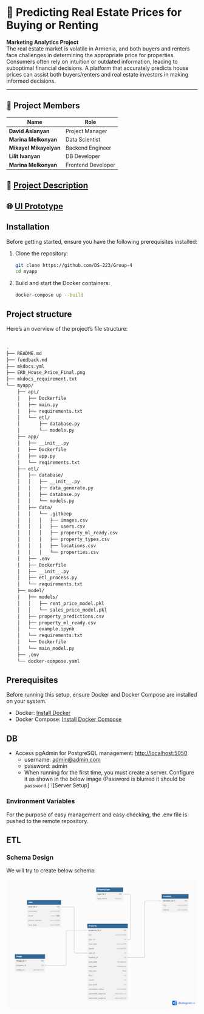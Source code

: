 # 🏡 Predicting Real Estate Prices for Buying or Renting

**Marketing Analytics Project**  
The real estate market is volatile in Armenia, and both buyers and renters face challenges in determining the appropriate price for properties. Consumers often rely on intuition or outdated information, leading to suboptimal financial decisions. A platform that accurately predicts house prices can assist both buyers/renters and real estate investors in making informed decisions.

---

## 👥 Project Members

| Name                | Role                 |
|---------------------|----------------------|
| **David Aslanyan**  | Project Manager      |
| **Marina Melkonyan**| Data Scientist       |
| **Mikayel Mikayelyan** | Backend Engineer  |
| **Lilit Ivanyan**   | DB Developer         |
| **Marina Melkonyan**| Frontend Developer   |


## 📄 [Project Description](https://docs.google.com/document/d/11OJNRnnq2lZdgOXWndGn-yDkSRa1fx1uDCb__ijpR5E/edit?tab=t.0)
## 🌐 [UI Prototype](https://www.figma.com/design/uahdQREnaz8OS5VTAKfniV/House-price-Prediction?node-id=0-1&p=f&t=aJBnhiUe9R1Lv2zr-0)


## Installation


Before getting started, ensure you have the following prerequisites installed:

1. Clone the repository:
   ```bash
   git clone https://github.com/DS-223/Group-4
   cd myapp
   ```

2. Build and start the Docker containers:
   ```bash
   docker-compose up --build
   ```


## Project structure



Here’s an overview of the project’s file structure:
```bash

.
├── README.md
├── feedback.md
├── mkdocs.yml
├── ERD_House_Price_Final.png
├── mkdocs_requirement.txt
└── myapp/
    ├── api/
    │   ├── Dockerfile
    │   ├── main.py
    │   ├── requirements.txt
    │   └── etl/
    │       ├── database.py
    │       └── models.py
    ├── app/
    │   ├── __init__.py
    │   ├── Dockerfile
    │   ├── app.py
    │   └── reqirements.txt
    ├── etl/
    │   ├── database/
    │   │   ├── __init__.py
    │   │   ├── data_generate.py
    │   │   ├── database.py
    │   │   └── models.py
    │   ├── data/
    │   │   └── .gitkeep
    │   │   │   ├── images.csv
    │   │   │   ├── users.csv
    │   │   │   ├── property_ml_ready.csv
    │   │   │   ├── property_types.csv
    │   │   │   ├── locations.csv
    │   │   │   └── properties.csv
    │   ├── .env
    │   ├── Dockerfile
    │   ├── __init__.py
    │   ├── etl_process.py
    │   └── requirements.txt
    ├── model/
    │   ├── models/
    │   │   ├── rent_price_model.pkl
    │   │   └── sales_price_model.pkl
    │   ├── property_predictions.csv
    │   ├── property_ml_ready.csv
    │   └── example.ipynb
    │   └── requirements.txt
    │   └── Dockerfile
    │   └── main_model.py 
    ├── .env
    └── docker-compose.yaml

```

## Prerequisites

Before running this setup, ensure Docker and Docker Compose are installed on your system.


- Docker: [Install Docker](https://docs.docker.com/get-docker/)
- Docker Compose: [Install Docker Compose](https://docs.docker.com/compose/install/)


## DB

- Access pgAdmin for PostgreSQL management: [http://localhost:5050](http://localhost:5050)
    - username: admin@admin.com 
    - password: admin
    - When running for the first time, you must create a server. Configure it as shown in the below image (Password is blurred it should be `password`.)
    ![Server Setup]

### Environment Variables

For the purpose of easy management and easy checking, the .env file is pushed to the remote repository.

## ETL 

### Schema Design

We will try to create below schema:

![Star Schema](./ERD_House_Price.png)